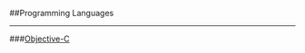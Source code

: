 ##Programming Languages

***
###[Objective-C](http://pierre.chachatelier.fr/programmation/objective-c.php)
